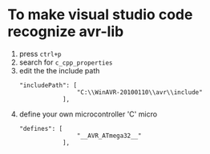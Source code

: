 # To make visual studio code recognize avr-lib

1. press <code>ctrl+p</code>
1. search for <code>c_cpp_properties</code>
1. edit the the include path
    ```
    "includePath": [
                    "C:\\WinAVR-20100110\\avr\\include"
                ],
    ```
1. define your own microcontroller 'C' micro
    ```
    "defines": [
                    "__AVR_ATmega32__"
                ],
    ```
